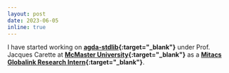 ```yaml
---
layout: post
date: 2023-06-05
inline: true
---
```


I have started working on **[agda-stdlib](https://github.com/agda/agda-stdlib){:target="_blank"}** under Prof. Jacques Carette at **[McMaster University](https://www.mcmaster.ca){:target="_blank"}** as a **[Mitacs Globalink Research Intern](https://www.mitacs.ca/en/programs/globalink/globalink-research-internship){:target="_blank"}**.
